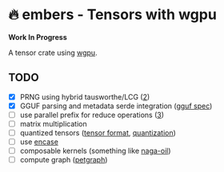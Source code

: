 # 🔥 embers - Tensors with wgpu

**Work In Progress**

A tensor crate using [wgpu][1].


## TODO

 - [x] PRNG using hybrid tausworthe/LCG ([2])
 - [x] GGUF parsing and metadata serde integration ([gguf spec][4])
 - [ ] use parallel prefix for reduce operations ([3])
 - [ ] matrix multiplication
 - [ ] quantized tensors ([tensor format][5], [quantization][6])
 - [ ] use [encase][7]
 - [ ] composable kernels (something like [naga-oil][8])
 - [ ] compute graph ([petgraph][9])

[1]: https://github.com/gfx-rs/wgpu
[2]: https://developer.nvidia.com/gpugems/gpugems3/part-vi-gpu-computing/chapter-37-efficient-random-number-generation-and-application
[3]: https://developer.nvidia.com/gpugems/gpugems3/part-vi-gpu-computing/chapter-39-parallel-prefix-sum-scan-cuda
[4]: https://github.com/ggerganov/ggml/blob/master/docs/gguf.md
[5]: https://cca.informatik.uni-freiburg.de/debugging/ws23/FORMAT.html
[6]: https://github.com/ggerganov/llama.cpp/issues/1240
[7]: https://github.com/teoxoy/encase
[8]: https://github.com/bevyengine/naga_oil/
[9]: https://github.com/petgraph/petgraph
